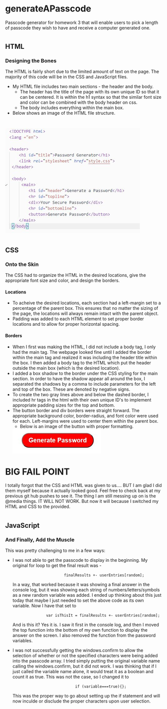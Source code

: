 # generateAPasscode
Passcode generator for homework 3 that will enable users to pick a length of passcode they wish to have and receive a computer generated one.

#
## HTML
### Designing the Bones

The HTML is fairly short due to the limited amount of text on the page. The majority of this code will be in the CSS and JavaScript files. 

* My HTML file includes two main sections - the header and the body.  
    * The header has the title of the page with its own unique ID so that it can be centered.  It is within the h1 syntax so that the similar font size and color can be combined with the body header on css.
    * The body includes everything within the main box. 
* Below shows an image of the HTML file structure.
#
<img src= "Images\HTML.JPG">

#
## CSS
### Onto the Skin
The CSS had to organize the HTML in the desired locations, give the appropriate font size and color, and design the borders.
#### Locations
* To acheive the desired locations, each section had a left-margin set to a percentage of the parent box.  This ensures that no matter the sizing of the page, the locations will always remain intact with the parent object.
* Padding was added to each HTML element to set proper border locations and to allow for proper horizontal spacing.
#### Borders
* When I first was making the HTML, I did not include a body tag, I only had the main tag. The webpage looked fine until I added the border within the main tag and realized it was including the header title within the box.  I then added a body tag to the HTML which put the header outside the main box (which is the desired location).
* I added a box shadow to the border under the CSS styling for the main section.  In order to have the shadow appear all around the box, I separated the shadows by a comma to include parameters for the left and top of the box.  These are denoted by negative signs.
* To create the two gray lines above and below the dashed border, I included hr tags in the html with their own unique ID's to implement appropriate padding sizes for the top and bottom.
* The button border and div borders were straight forward.  The appropriate background color, border-radius, and font color were used for each.  Left-margins were used to center them within the parent box.
    * Below is an image of the button with proper formatting.
    <img src="Images/Button.jpg">


# BIG FAIL POINT
I totally forgot that the CSS and HTML was given to us.... BUT I am glad I did them myself because it actually looked good. Feel free to check back at my previous git hub pushes to see it.  The thing I am still messing up on is the @media things. IT WILL NOT WORK. But now it will because I switched my HTML and CSS to the provided.

#
## JavaScript
### And Finally, Add the Muscle
This was pretty challenging to me in a few ways:

* I was not able to get the passcode to display in the beginning.  My original for loop to get the final result was - 
                            
                             finalResults +- userEntries[random];

    In a way, that worked because it was showing a final answer in the console log, but it was showing each string of numbers/letters/symbols as a new random variable was added.  I ended up thinking about this just today that maybe I just needed to set the above code as its own variable.  Now I have that set to

                     var isThisIt = finalResults +- userEntries[random];
    And is this it? Yes it is.  I saw it first in the console log, and then I moved the top function into the bottom of my own function to display the answer on the screen.  I also removed the function from the password variables.

* I was not successfully getting the windows.confirm to allow the selection of whether or not the specified characters were being added into the passcode array.  I tried simply putting the original variable name calling the windows.confirm, but it did not work.  I was thinking that if I just called the variable name alone, it would treat it as a boolean and count it as true.  This was not the case, so I changed it to 

                                  if (variable===true){};

    This was the proper way to go about setting up the if statement and will now inculde or disclude the proper characters upon user selection.
